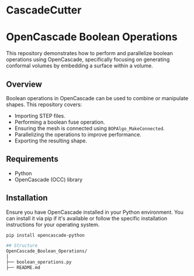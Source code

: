 # CascadeCutter
# OpenCascade Boolean Operations

This repository demonstrates how to perform and parallelize boolean operations using OpenCascade, specifically focusing on generating conformal volumes by embedding a surface within a volume.

## Overview

Boolean operations in OpenCascade can be used to combine or manipulate shapes. This repository covers:
- Importing STEP files.
- Performing a boolean fuse operation.
- Ensuring the mesh is connected using `BOPAlgo_MakeConnected`.
- Parallelizing the operations to improve performance.
- Exporting the resulting shape.

## Requirements

- Python
- OpenCascade (OCC) library

## Installation

Ensure you have OpenCascade installed in your Python environment. You can install it via pip if it's available or follow the specific installation instructions for your operating system.

```sh
pip install opencascade-python

## Structure
OpenCascade_Boolean_Operations/
│
├── boolean_operations.py
├── README.md
